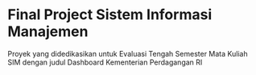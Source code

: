 # Final Project Sistem Informasi Manajemen
Proyek yang didedikasikan untuk Evaluasi Tengah Semester Mata Kuliah SIM dengan judul Dashboard Kementerian Perdagangan RI

